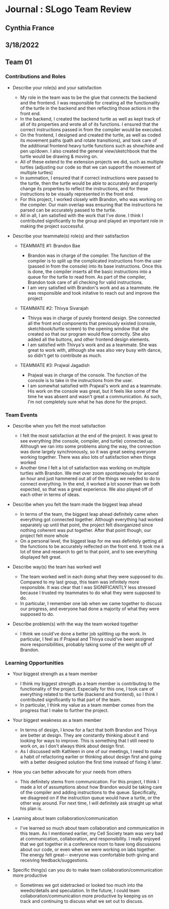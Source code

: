 # Journal : SLogo Team Review
## Cynthia France
## 3/18/2022
## Team 01


### Contributions and Roles

* Describe your role(s) and your satisfaction
  * My role in the team was to be the glue that connects the backend and the frontend. I was
    responsible for creating all the functionality of the turtle in the backend and then reflecting
    those actions in the front end. 
  * In the backend, I created the backend turtle as well as kept track of all of its properties 
    and wrote all of its functions. I ensured that the correct instructions passed in from the compiler 
    would be executed. 
  * On the frontend, I designed and created the turtle, as well as coded its movement paths (path and
    rotate transitions), and took care of the additional frontend heavy turtle functions such as 
    show/hide and pen up/down. I also created the general view/sketchbook that the turtle would be 
    drawing & moving on. 
  * All of these extend to the extension projects we did, such as multiple turtles (adjusting our 
    code so that we can support the movement of multiple turtles)
  * In summation, I ensured that if correct instructions were passed to the turtle, then the turtle 
    would be able to accurately and properly change its properties to reflect the instructions, and 
    for these instructions to be visually represented in the front end.
  * For this project, I worked closely with Brandon, who was working on the compiler. Our main overlap
    was ensuring that the instructions he parsed can be accurately passed to the turtle.
  * All in all, I am satisfied with the work that I've done. I think I contributed significantly
    to the group and played an important role in making the project successful.
  

* Describe your teammate(s) role(s) and their satisfaction

    * TEAMMATE #1: Brandon Bae
      * Brandon was in charge of the compiler. The function of the compiler is to split up the 
        complicated instructions from the user (passed in from the console) into its base
        instructions. Once this is done, the compiler inserts all the basic instructions into a queue
        for the turtle to read from. As part of the compiler, Brandon took care of all checking for
        valid instructions.
      * I am very satisfied with Brandon's work and as a teammate. He was responsible and took 
        initative to reach out and improve the project

    * TEAMMATE #2: Thivya Sivarajah
      * Thivya was in charge of purely frontend design. She connected all the front end components
        that previously existed (console, sketchbook/turtle screen) to the opening window that she 
        created so that our program would flow correctly. She also added all the buttons, and other
        frontend design elements.
      * I am satisfied with Thivya's work and as a teammate. She was great to work with, although
        she was also very busy with dance, so didn't get to contribute as much.

    * TEAMMATE #3: Prajwal Jagadish
      * Prajwal was in charge of the console. The function of the console is to take in the
        instructions from the user.
      * I am somewhat satisfied with Prajwal's work and as a teammate. His work on the console was great,
        but it feels like some of the time he was absent and wasn't great a communication. As such,
        I'm not completely sure what he has done for the project.
    

### Team Events

* Describe when you felt the most satisfaction
  * I felt the most satisfaction at the end of the project. It was great to see everything (the console,
    compiler, and turtle) connected up. Although we ran into some problems along the way, the connection
    was done largely synchronously, so it was great seeing everyone working together. There was also
    lots of satisfaction when things worked
  * Another time I felt a lot of satisfaction was working on multiple turtles with Brandon. We met 
    over zoom spontaneously for around an hour and just hammered out all of the things we needed
    to do to connect everything. In the end, it worked a lot sooner than we both expected, so that 
    was a great experience. We also played off of each other in terms of ideas.

* Describe when you felt the team made the biggest leap ahead
  * In terms of the team, the biggest leap ahead definitely came when everything got connected
    together. Although everything had worked separately up until that point, the project felt 
    disorganized since nothing coherent was put together. After that point though, our project
    felt more whole
  * On a personal level, the biggest leap for me was definitely getting all the functions to be 
    accurately relfected on the front end. It took me a lot of time and research to get to that point,
    and to see everything displayed felt great.

* Describe way(s) the team has worked well
  * The team worked well in each doing what they were supposed to do. Compared to my last group, this
    team was infinitely more responsible. It was clear that I was SIGNIFICANTLY less stressed 
    because I trusted my teammates to do what they were supposed to do.
  * In particular, I remember one lab when we came together to discuss our progress, and everyone 
    had done a majority of what they were supposed to do.

* Describe problem(s) with the way the team worked together
  * I think we could've done a better job splitting up the work. In particular, I feel as if Prajwal
    and Thivya could've been assigned more responsibilities, probably taking some of the weight off
    of Brandon.


### Learning Opportunities

* Your biggest strength as a team member
  * I think my biggest strength as a team member is contributing to the functionality of the
    project. Especially for this one, I took care of everything related to the turtle (backend 
    and frontend), so I think I contributed significantly to that part of the team.
  * In particular, I think my value as a team member comes from the progress that I make to 
    further the project. 

* Your biggest weakness as a team member
  * In terms of design, I know for a fact that both Brandon and Thivya are better at design. They 
    are constantly thinking about it and looking for ways to improve. This is something that I 
    still need to work on, as I don't always think about design first. 
  * As I discussed with Kathleen in one of our meetings, I need to make a habit of refactoring
    earlier or thinking about design first and going with a better designed solution the first 
    time instead of fixing it later.

* How you can better advocate for your needs from others
  * This definitely stems from communication. For this project, I think I made a lot of assumptions
    about how Brandon would be taking care of the compiler and adding instructions to the queue.
    Specifically, we disagreed on if the instruction queue would have a turtle, or the other way
    around. For next time, I will definitely ask straight up what his plan is. 

* Learning about team collaboration/communication
  * I've learned so much about team collaboration and communication in this team. As I mentioned 
    earlier, my Cell Society team was very bad at communication, collaboration, and responsibility. 
    I really enjoyed that we got together in a conference room to have long discussions about our code,
    or even when we were working on labs together. The energy felt great-- everyone was comfortable
    both giving and receiving feedback/suggestions. 

* Specific thing(s) can you do to make team collaboration/communication more productive
  * Sometimes we got sidetracked or looked too much into the weeds/details and speculation. In the
    future, I could team collaboration/communication more productive by keeping us on track and 
    continuing to discuss what we set out to discuss.
